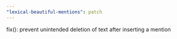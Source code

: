```yaml
---
"lexical-beautiful-mentions": patch
---
```


fix(): prevent unintended deletion of text after inserting a mention
